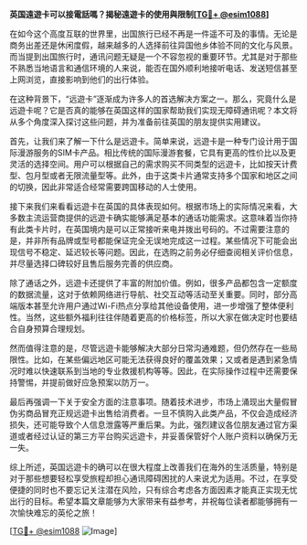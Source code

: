 **英国遠遊卡可以接電話嗎？揭秘遠遊卡的使用與限制[[TG💪+ @esim1088](https://t.me/s/esim1088)]**

在如今这个高度互联的世界里，出国旅行已经不再是一件遥不可及的事情。无论是商务出差还是休闲度假，越来越多的人选择前往异国他乡体验不同的文化与风景。而当提到出国旅行时，通讯问题无疑是一个不容忽视的重要环节。尤其是对于那些不熟悉当地语言和通信环境的人来说，能否在国外顺利地接听电话、发送短信甚至上网浏览，直接影响到他们的出行体验。

在这种背景下，“远遊卡”逐渐成为许多人的首选解决方案之一。那么，究竟什么是远遊卡呢？它是否真的能够在英国这样的国家帮助我们实现无障碍通讯呢？本文将从多个角度深入探讨这些问题，并为准备前往英国的朋友提供实用建议。

首先，让我们来了解一下什么是远遊卡。简单来说，远遊卡是一种专门设计用于国际漫游服务的SIM卡产品。相比传统的国际漫游套餐，它具有更高的性价比以及更灵活的选择空间。用户可以根据自己的需求购买不同类型的远遊卡，比如按天计费型、包月型或者无限流量型等。此外，由于这类卡片通常支持多个国家和地区之间的切换，因此非常适合经常需要跨国移动的人士使用。

接下来我们来看看远遊卡在英国的具体表现如何。根据市场上的实际情况来看，大多数主流运营商提供的远遊卡确实能够满足基本的通话功能需求。这意味着当你持有此类卡片时，在英国境内是可以正常接听来电并拨出号码的。不过需要注意的是，并非所有品牌或型号都能保证完全无误地完成这一过程。某些情况下可能会出现信号不稳定、延迟较长等问题。因此，在选购之前务必仔细查阅相关评价信息，并尽量选择口碑较好且售后服务完善的供应商。

除了通话之外，远遊卡还提供了丰富的附加价值。例如，很多产品都包含一定额度的数据流量，这对于依赖网络进行导航、社交互动等活动至关重要。同时，部分高端版本甚至允许用户通过Wi-Fi热点分享给其他设备使用，进一步增强了整体便利性。当然，这些额外福利往往伴随着更高的价格标签，所以大家在做决定时也要结合自身预算合理规划。

然而值得注意的是，尽管远遊卡能够解决大部分日常沟通难题，但仍然存在一些局限性。比如，在某些偏远地区可能无法获得良好的覆盖效果；又或者是遇到紧急情况时难以快速联系到当地的专业救援机构等等。因此，在实际操作过程中还需要保持警惕，并提前做好应急预案以防万一。

最后再强调一下关于安全方面的注意事项。随着技术进步，市场上涌现出大量假冒伪劣商品冒充正规远遊卡出售给消费者。一旦不慎购入此类产品，不仅会造成经济损失，还可能导致个人信息泄露等严重后果。为此，强烈建议各位朋友通过官方渠道或者经过认证的第三方平台购买远遊卡，并妥善保管好个人账户资料以确保万无一失。

综上所述，英国远遊卡的确可以在很大程度上改善我们在海外的生活质量，特别是对于那些想要轻松享受旅程却担心通讯障碍困扰的人来说尤为适用。不过，在享受便捷的同时也不要忘记关注潜在风险，只有综合考虑各方面因素才能真正实现无忧出行的目标。希望本篇文章能够为大家带来有益参考，并祝每位读者都能够拥有一次愉快难忘的英伦之旅！

[[TG💪+ @esim1088](https://t.me/s/esim1088) ![Image](https://i.postimg.cc/4NQfJmqS/Snipaste-2025-05-13-00-14-12.png)]